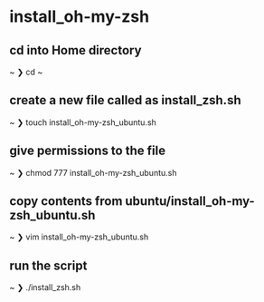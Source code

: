 # install_oh-my-zsh

## cd into Home directory
~
❯ cd ~

## create a new file called as install_zsh.sh
~
❯ touch install_oh-my-zsh_ubuntu.sh

## give permissions to the file
~
❯ chmod 777 install_oh-my-zsh_ubuntu.sh

## copy contents from ubuntu/install_oh-my-zsh_ubuntu.sh 
~
❯ vim install_oh-my-zsh_ubuntu.sh

## run the script
~
❯ ./install_zsh.sh
